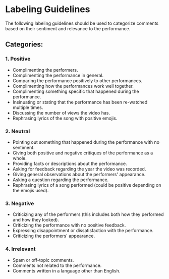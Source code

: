 # Labeling Guidelines

The following labeling guidelines should be used to categorize comments based on their sentiment and relevance to the performance.

## Categories:

### 1. **Positive**
- Complimenting the performers.
- Complimenting the performance in general.
- Comparing the performance positively to other performances.
- Complimenting how the performances work well together.
- Complimenting something specific that happened during the performance.
- Insinuating or stating that the performance has been re-watched multiple times.
- Discussing the number of views the video has.
- Rephrasing lyrics of the song with positive emojis.

### 2. **Neutral**
- Pointing out something that happened during the performance with no sentiment.
- Giving both positive and negative critiques of the performance as a whole.
- Providing facts or descriptions about the performance.
- Asking for feedback regarding the year the video was recorded.
- Giving general observations about the performers' appearance.
- Asking a question regarding the performance.
- Rephrasing lyrics of a song performed (could be positive depending on the emojis used).

### 3. **Negative**
- Criticizing any of the performers (this includes both how they performed and how they looked).
- Criticizing the performance with no positive feedback.
- Expressing disappointment or dissatisfaction with the performance.
- Criticizing the performers' appearance.

### 4. **Irrelevant**
- Spam or off-topic comments.
- Comments not related to the performance.
- Comments written in a language other than English.
